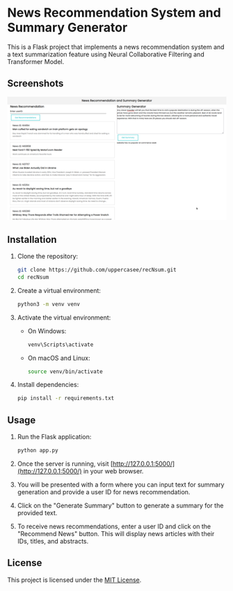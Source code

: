 # News Recommendation System and Summary Generator

This is a Flask project that implements a news recommendation system and a text summarization feature using Neural Collaborative Filtering and Transformer Model.

## Screenshots

![Screenshot](./assets/image.png)

## Installation

1. Clone the repository:

    ```bash
    git clone https://github.com/uppercasee/recNsum.git
    cd recNsum
    ```

2. Create a virtual environment:

    ```bash
    python3 -m venv venv
    ```

3. Activate the virtual environment:

    - On Windows:

        ```bash
        venv\Scripts\activate
        ```

    - On macOS and Linux:

        ```bash
        source venv/bin/activate
        ```

4. Install dependencies:

    ```bash
    pip install -r requirements.txt
    ```

## Usage

1. Run the Flask application:

    ```bash
    python app.py
    ```

2. Once the server is running, visit [http://127.0.0.1:5000/](http://127.0.0.1:5000/) in your web browser.

3. You will be presented with a form where you can input text for summary generation and provide a user ID for news recommendation.

4. Click on the "Generate Summary" button to generate a summary for the provided text.

5. To receive news recommendations, enter a user ID and click on the "Recommend News" button. This will display news articles with their IDs, titles, and abstracts.

<!-- ## Contributors

- [Your Name](https://github.com/yourusername) -->

## License

This project is licensed under the [MIT License](LICENSE).
